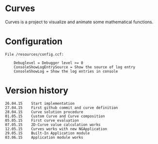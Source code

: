 Curves
===============

Curves is a project to visualize and animate some mathematical functions.


Configuration
===============

    File /resources/config.ccf:
        
        Debuglevel = Debugger level >= 0
        ConsoleShowLogEntrySource = Show the source of log entry
        ConsoleShowLog = Show the log entries in console

Version history
===============

    26.04.15    Start implementation
    27.04.15    First github commit and curve definition
    28.04.15    Curve solution procedure
    01.05.15    Custom Curve and Curve composition
    05.05.15    First curve evaluation
    07.05.15    2D-Curve value calculation works
    12.05.15    Curves works with new NGApplication
    29.05.15    Built-In Application module
    03.06.15    Application module works
